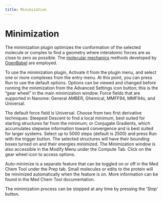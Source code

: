 ```yaml
---
title: Minimization
---
```


# Minimization

The minimization plugin optimizes the conformation of the selected molecule or complex to find a geometry where interatomic forces are as close to zero as possible.  The [molecular mechanics](http://openbabel.org/wiki/Molecular_mechanics) methods developed by [OpenBabel](http://openbabel.org/wiki/Main_Page) are employed.

To use the minimization plugin, Activate it from the plugin menu, and select one or more complexes from the entry menu. At this point, you can press Run to use the default options.  Options can be viewed and changed before running the minimization from the Advanced Settings icon button; this is the “gear wheel” in the main minimization window.  Force fields that are supported in Nanome: General AMBER, Ghemical, MMFF94, MMF94s, and Universal.

The default force field is Universal.  Choose from two first derivative techniques: Steepest Descent to find a local minimum, best suited for starting structures far from the minimum; or Conjugate Gradients, which accumulates stepwise information toward convergence and is best suited for larger systems.  Select up to 5000 steps (default is 2500) and press Run with the trigger button.  The selected structures will have their bounding boxes turned on and their energies minimized.
The Minimization window is also accessible in the Modify Menu under the Compute Tab.  Click on the gear wheel icon to access options.

Auto-minimize is a separate feature that can be toggled on or off in the Med Chem Tool under the Prep tab.  Small molecules or edits to the protein will be minimized automatically when the feature is on.  More information can be found in the Med Chem Tool documentation.

The minimization process can be stopped at any time by pressing the 'Stop' button.


<vimg src="plugins-page/minimization_plugin.png" />
